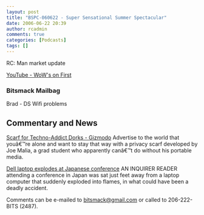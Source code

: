 ```yaml
---
layout: post
title: "BSPC-060622 - Super Sensational Summer Spectacular"
date: 2006-06-22 20:39
author: rcadmin
comments: true
categories: [Podcasts]
tags: []
---
```

RC: Man market update

<a rel="nofollow" title="http://www.youtube.com/watch?v=I8vn  poT1Q&search=Who's on First" class="external text" href="http://www.youtube.com/watch?v=I8vn__poT1Q&search=Who%27s%20on%20First">YouTube - WoW's on First</a>

<a name="Bitsmack_Mailbag" />
<h3>Bitsmack Mailbag</h3>
Brad - DS Wifi problems

<a name="Commentary_and_News" />
<h2>Commentary and News</h2>
<a rel="nofollow" title="http://gizmodo.com/gadgets/portable-media/scarf-for-technoaddict-dorks-182572.php" class="external text" href="http://gizmodo.com/gadgets/portable-media/scarf-for-technoaddict-dorks-182572.php">Scarf for Techno-Addict Dorks - Gizmodo</a> Advertise to the world that youâ€™re alone and want to stay that way with a privacy scarf developed by Joe Malia, a grad student who apparently canâ€™t do without his portable media.

<a rel="nofollow" title="http://www.theinquirer.net/?article=32550" class="external text" href="http://www.theinquirer.net/?article=32550">Dell laptop explodes at Japanese conference</a> AN INQUIRER READER attending a conference in Japan was sat just feet away from a laptop computer that suddenly exploded into flames, in what could have been a deadly accident.

<a name="Ending" />Comments can be e-mailed to bitsmack@gmail.com or called to 206-222-BITS (2487).
